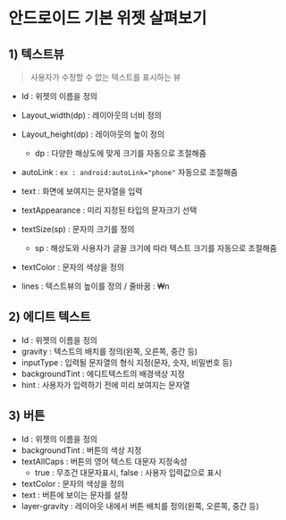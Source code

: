 # 안드로이드 기본 위젯 살펴보기

## 1) 텍스트뷰

> 사용자가 수정할 수 없는 텍스트를 표시하는 뷰

- Id : 위젯의 이름을 정의
- Layout_width(dp) : 레이아웃의 너비 정의
- Layout_height(dp) : 레이아웃의 높이 정의

  - dp : 다양한 해상도에 맞게 크기를 자동으로 조절해줌

- autoLink : `ex : android:autoLink="phone"` 자동으로 조절해줌
- text : 화면에 보여지는 문자열을 입력
- textAppearance : 미리 지정된 타입의 문자크기 선택
- textSize(sp) : 문자의 크기를 정의

  - sp : 해상도와 사용자가 글꼴 크기에 따라 텍스트 크기를 자동으로 조절해줌

- textColor : 문자의 색상을 정의
- lines : 텍스트뷰의 높이를 정의 / 줄바꿈 : ₩n

## 2) 에디트 텍스트

- Id : 위젯의 이름을 정의
- gravity : 텍스트의 배치를 정의(왼쪽, 오른쪽, 중간 등)
- inputType : 입력될 문자열의 형식 지정(문자, 숫자, 비밀번호 등)
- backgroundTint : 에디트텍스트의 배경색상 지정
- hint : 사용자가 입력하기 전에 미리 보여지는 문자열

## 3) 버튼

- Id : 위젯의 이름을 정의
- backgroundTint : 버튼의 색상 지정
- textAllCaps : 버튼의 영어 텍스트 대문자 지정속성
  - true : 무조건 대문자표시, false : 사용자 입력값으로 표시
- textColor : 문자의 색상을 정의
- text : 버튼에 보이는 문자를 설정
- layer-gravity : 레이아웃 내에서 버튼 배치를 정의(왼쪽, 오른쪽, 중간 등)
